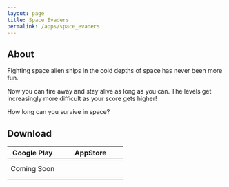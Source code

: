 ```yaml
---
layout: page
title: Space Evaders
permalink: /apps/space_evaders
---
```


## About

Fighting space alien ships in the cold depths of space has never been more fun.

Now you can fire away and stay alive as long as you can. The levels get increasingly more difficult as your score gets higher!

How long can you survive in space?

## Download

Google Play             |  AppStore
:-------------------------:|:-------------------------:
Coming Soon  |  <a href="https://apps.apple.com/us/app/the-space-evaders/id1200055391?mt=8" style="display:inline-block;overflow:hidden;background:url(https://linkmaker.itunes.apple.com/en-us/badge-lrg.svg?releaseDate=2017-06-12&kind=iossoftware&bubble=ios_apps) no-repeat;width:135px;height:40px;"></a>